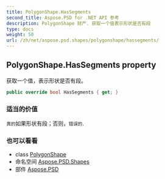 ```yaml
---
title: PolygonShape.HasSegments
second_title: Aspose.PSD for .NET API 参考
description: PolygonShape 财产. 获取一个值表示形状是否有段
type: docs
weight: 50
url: /zh/net/aspose.psd.shapes/polygonshape/hassegments/
---
```

## PolygonShape.HasSegments property

获取一个值，表示形状是否有段。

```csharp
public override bool HasSegments { get; }
```

### 适当的价值

`真的`如果形状有段；否则，`错误的`.

### 也可以看看

* class [PolygonShape](../)
* 命名空间 [Aspose.PSD.Shapes](../../polygonshape/)
* 部件 [Aspose.PSD](../../../)


